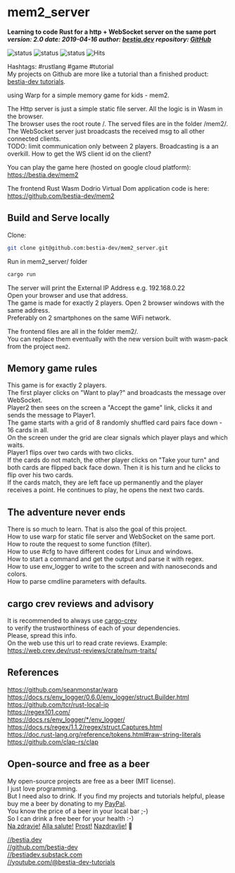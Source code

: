 # mem2_server

**Learning to code Rust for a http + WebSocket server on the same port**  
***version: 2.0  date: 2019-04-16 author: [bestia.dev](https://bestia.dev) repository: [GitHub](https://github.com/bestia-dev/mem2_server)***  

![status](https://img.shields.io/badge/obsolete-red) 
![status](https://img.shields.io/badge/archived-red) 
![status](https://img.shields.io/badge/tutorial-yellow) 
![Hits](https://bestia.dev/webpage_hit_counter/get_svg_image/717788334.svg)

Hashtags: #rustlang #game #tutorial  
My projects on Github are more like a tutorial than a finished product: [bestia-dev tutorials](https://github.com/bestia-dev/tutorials_rust_wasm).

using Warp for a simple memory game for kids - mem2.  
  
The Http server is just a simple static file server. All the logic is in Wasm in the browser.  
The browser uses the root route /. The served files are in the folder /mem2/.  
The WebSocket server just broadcasts the received msg to all other connected clients.  
TODO: limit communication only between 2 players. Broadcasting is a an overkill. How to get the WS client id on the client?  
  
You can play the game here (hosted on google cloud platform):  
<https://bestia.dev/mem2>  

The frontend Rust Wasm Dodrio Virtual Dom application code is here:  
<https://github.com/bestia-dev/mem2>  

## Build and Serve locally

Clone:

```bash
git clone git@github.com:bestia-dev/mem2_server.git  
```

Run in mem2_server/ folder  

```bash
cargo run  
```

The server will print the External IP Address e.g. 192.168.0.22  
Open your browser and use that address.  
The game is made for exactly 2 players. Open 2 browser windows with the same address.  
Preferably on 2 smartphones on the same WiFi network.  
  
The frontend files are all in the folder mem2/.  
You can replace them eventually with the new version built with wasm-pack from the project `mem2`.  
  
## Memory game rules

This game is for exactly 2 players.  
The first player clicks on "Want to play?" and broadcasts the message over WebSocket.  
Player2 then sees on the screen a "Accept the game" link, clicks it and sends the message to Player1.  
The game starts with a grid of 8 randomly shuffled card pairs face down - 16 cards in all.  
On the screen under the grid are clear signals which player plays and which waits.  
Player1 flips over two cards with two clicks.  
If the cards do not match, the other player clicks on "Take your turn" and both cards are flipped back face down. Then it is his turn and he clicks to flip over his two cards.  
If the cards match, they are left face up permanently and the player receives a point. He continues to play, he opens the next two cards.  

## The adventure never ends

There is so much to learn. That is also the goal of this project.  
How to use warp for static file server and WebSocket on the same port.  
How to route the request to some function (filter).  
How to use #cfg to have different codes for Linux and windows.  
How to start a command and get the output and parse it with regex.  
How to use env_logger to write to the screen and with nanoseconds and colors.  
How to parse cmdline parameters with defaults.

## cargo crev reviews and advisory

It is recommended to always use [cargo-crev](https://github.com/crev-dev/cargo-crev)  
to verify the trustworthiness of each of your dependencies.  
Please, spread this info.  
On the web use this url to read crate reviews. Example:  
<https://web.crev.dev/rust-reviews/crate/num-traits/>  

## References

<https://github.com/seanmonstar/warp>  
<https://docs.rs/env_logger/0.6.0/env_logger/struct.Builder.html>  
<https://github.com/tcr/rust-local-ip>  
<https://regex101.com/>  
<https://docs.rs/env_logger/*/env_logger/>  
<https://docs.rs/regex/1.1.2/regex/struct.Captures.html>  
<https://doc.rust-lang.org/reference/tokens.html#raw-string-literals>  
<https://github.com/clap-rs/clap>  

## Open-source and free as a beer

My open-source projects are free as a beer (MIT license).  
I just love programming.  
But I need also to drink. If you find my projects and tutorials helpful, please buy me a beer by donating to my [PayPal](https://paypal.me/LucianoBestia).  
You know the price of a beer in your local bar ;-)  
So I can drink a free beer for your health :-)  
[Na zdravje!](https://translate.google.com/?hl=en&sl=sl&tl=en&text=Na%20zdravje&op=translate) [Alla salute!](https://dictionary.cambridge.org/dictionary/italian-english/alla-salute) [Prost!](https://dictionary.cambridge.org/dictionary/german-english/prost) [Nazdravlje!](https://matadornetwork.com/nights/how-to-say-cheers-in-50-languages/) 🍻

[//bestia.dev](https://bestia.dev)  
[//github.com/bestia-dev](https://github.com/bestia-dev)  
[//bestiadev.substack.com](https://bestiadev.substack.com)  
[//youtube.com/@bestia-dev-tutorials](https://youtube.com/@bestia-dev-tutorials)  
